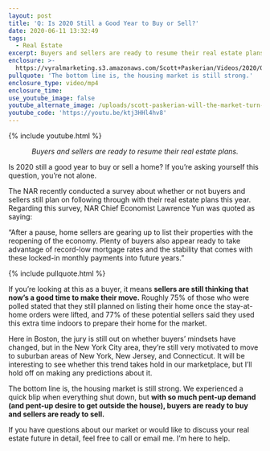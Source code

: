 ```yaml
---
layout: post
title: 'Q: Is 2020 Still a Good Year to Buy or Sell?'
date: 2020-06-11 13:32:49
tags:
  - Real Estate
excerpt: Buyers and sellers are ready to resume their real estate plans.
enclosure: >-
  https://vyralmarketing.s3.amazonaws.com/Scott+Paskerian/Videos/2020/Q-+Is+2020+Still+a+Good+Year+to+Buy+or+Sell_.mp4
pullquote: 'The bottom line is, the housing market is still strong.'
enclosure_type: video/mp4
enclosure_time:
use_youtube_image: false
youtube_alternate_image: /uploads/scott-paskerian-will-the-market-turn-around-yt.jpg
youtube_code: 'https://youtu.be/ktj3HHl4hv8'
---
```


{% include youtube.html %}

<p style="text-align: center;"><em>Buyers and sellers are ready to resume their real estate plans.</em></p>

Is 2020 still a good year to buy or sell a home? If you’re asking yourself this question, you’re not alone.&nbsp;

The NAR recently conducted a survey about whether or not buyers and sellers still plan on following through with their real estate plans this year. Regarding this survey, NAR Chief Economist Lawrence Yun was quoted as saying:

“After a pause, home sellers are gearing up to list their properties with the reopening of the economy. Plenty of buyers also appear ready to take advantage of record-low mortgage rates and the stability that comes with these locked-in monthly payments into future years.”

{% include pullquote.html %}

If you’re looking at this as a buyer, it means **sellers are still thinking that now’s a good time to make their move.** Roughly 75% of those who were polled stated that they still planned on listing their home once the stay-at-home orders were lifted, and 77% of these potential sellers said they used this extra time indoors to prepare their home for the market.&nbsp;

Here in Boston, the jury is still out on whether buyers’ mindsets have changed, but in the New York City area, they’re still very motivated to move to suburban areas of New York, New Jersey, and Connecticut. It will be interesting to see whether this trend takes hold in our marketplace, but I’ll hold off on making any predictions about it.&nbsp;

The bottom line is, the housing market is still strong. We experienced a quick blip when everything shut down, but **with so much pent-up demand (and pent-up desire to get outside the house), buyers are ready to buy and sellers are ready to sell.&nbsp;**

If you have questions about our market or would like to discuss your real estate future in detail, feel free to call or email me. I’m here to help.